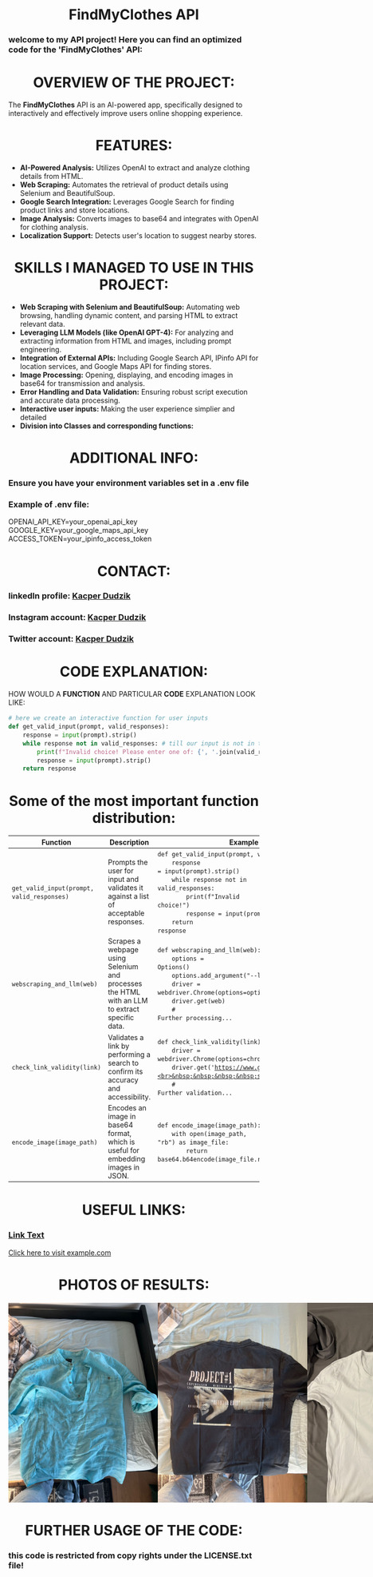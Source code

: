 <h1 align="center"><strong>FindMyClothes API</strong></h1>

### welcome to my API project! Here you can find an optimized code for the 'FindMyClothes' API:

<h1 align="center"><strong>OVERVIEW OF THE PROJECT:</strong></h1>

The **FindMyClothes** API is an AI-powered app, specifically designed to interactively and effectively improve users online shopping experience.

<h1 align="center"><strong>FEATURES:</strong></h1>

- **AI-Powered Analysis:** Utilizes OpenAI to extract and analyze clothing details from HTML.
- **Web Scraping:** Automates the retrieval of product details using Selenium and BeautifulSoup.
- **Google Search Integration:** Leverages Google Search for finding product links and store locations.
- **Image Analysis:** Converts images to base64 and integrates with OpenAI for clothing analysis.
- **Localization Support:** Detects user's location to suggest nearby stores.

<h1 align="center"><strong>SKILLS I MANAGED TO USE IN THIS PROJECT:</strong></h1>

* **Web Scraping with Selenium and BeautifulSoup:** Automating web browsing, handling dynamic content, and parsing HTML to extract relevant data.
* **Leveraging LLM Models (like OpenAI GPT-4):** For analyzing and extracting information from HTML and images, including prompt engineering.
* **Integration of External APIs:** Including Google Search API, IPinfo API for location services, and Google Maps API for finding stores.
* **Image Processing:** Opening, displaying, and encoding images in base64 for transmission and analysis.
* **Error Handling and Data Validation:** Ensuring robust script execution and accurate data processing.
* **Interactive user inputs:** Making the user experience simplier and detailed
* **Division into Classes and corresponding functions:** 

<h1 align="center"><strong>ADDITIONAL INFO:</strong></h1>

### Ensure you have your environment variables set in a **.env file**
### Example of **.env** file:
OPENAI_API_KEY=your_openai_api_key
GOOGLE_KEY=your_google_maps_api_key
ACCESS_TOKEN=your_ipinfo_access_token

<h1 align="center"><strong>CONTACT:</strong></h1>

### linkedIn profile: [Kacper Dudzik](https://www.linkedin.com/in/kacper-dudzik-b54480293/)
### Instagram account: [Kacper Dudzik](https://www.linkedin.com/in/kacper-dudzik-b54480293/)
### Twitter account: [Kacper Dudzik](https://www.linkedin.com/in/kacper-dudzik-b54480293/)

<h1 align="center"><strong>CODE EXPLANATION:</strong></h1>

HOW WOULD A **FUNCTION** AND PARTICULAR **CODE** EXPLANATION LOOK LIKE: 
```python
# here we create an interactive function for user inputs
def get_valid_input(prompt, valid_responses):
    response = input(prompt).strip()
    while response not in valid_responses: # till our input is not in the range of acceptable answers, then the loop is keep going
        print(f"Invalid choice! Please enter one of: {', '.join(valid_responses)}.")
        response = input(prompt).strip()
    return response
```

<h1 align="center"><strong>Some of the most important function distribution:</strong></h1>

| Function       | Description                                                                                      | Example Code                                                                                                                                                                                                                                                                   |
|----------------|--------------------------------------------------------------------------------------------------|--------------------------------------------------------------------------------------------------------------------------------------------------------------------------------------------------------------------------------------------------------------------------------|
| `get_valid_input(prompt, valid_responses)` | Prompts the user for input and validates it against a list of acceptable responses. | <code>def get_valid_input(prompt, valid_responses):<br>&nbsp;&nbsp;&nbsp;&nbsp;response = input(prompt).strip()<br>&nbsp;&nbsp;&nbsp;&nbsp;while response not in valid_responses:<br>&nbsp;&nbsp;&nbsp;&nbsp;&nbsp;&nbsp;&nbsp;&nbsp;print(f"Invalid choice!")<br>&nbsp;&nbsp;&nbsp;&nbsp;&nbsp;&nbsp;&nbsp;&nbsp;response = input(prompt).strip()<br>&nbsp;&nbsp;&nbsp;&nbsp;return response</code> |
| `webscraping_and_llm(web)` | Scrapes a webpage using Selenium and processes the HTML with an LLM to extract specific data.  | <code>def webscraping_and_llm(web):<br>&nbsp;&nbsp;&nbsp;&nbsp;options = Options()<br>&nbsp;&nbsp;&nbsp;&nbsp;options.add_argument("--lang=en")<br>&nbsp;&nbsp;&nbsp;&nbsp;driver = webdriver.Chrome(options=options)<br>&nbsp;&nbsp;&nbsp;&nbsp;driver.get(web)<br>&nbsp;&nbsp;&nbsp;&nbsp;# Further processing...</code> |
| `check_link_validity(link)` | Validates a link by performing a search to confirm its accuracy and accessibility.  | <code>def check_link_validity(link):<br>&nbsp;&nbsp;&nbsp;&nbsp;driver = webdriver.Chrome(options=chrome_options)<br>&nbsp;&nbsp;&nbsp;&nbsp;driver.get('https://www.google.com')<br>&nbsp;&nbsp;&nbsp;&nbsp;search_box.send_keys(link)<br>&nbsp;&nbsp;&nbsp;&nbsp;# Further validation...</code> |
| `encode_image(image_path)` | Encodes an image in base64 format, which is useful for embedding images in JSON. | <code>def encode_image(image_path):<br>&nbsp;&nbsp;&nbsp;&nbsp;with open(image_path, "rb") as image_file:<br>&nbsp;&nbsp;&nbsp;&nbsp;&nbsp;&nbsp;&nbsp;&nbsp;return base64.b64encode(image_file.read()).decode('utf-8')</code> |


<h1 align="center"><strong>USEFUL LINKS:</strong></h1>

### [Link Text](https://example.com)
<a href="https://example.com">Click here to visit example.com</a>

<h1 align="center"><strong>PHOTOS OF RESULTS:</strong></h1>

<div style="display: flex; justify-content: space-between;">
    <img src="https://github.com/KacperDudzik/findmyclothes-API/blob/main/test%20-%20clothing5.jpg" alt="Image 2" width="300"/>
    <img src="https://github.com/KacperDudzik/findmyclothes-API/blob/main/test%20-%20clothing7.jpg" alt="Project Logo" width="300"/>
    <img src="https://github.com/KacperDudzik/findmyclothes-API/blob/main/test%20-%20clothing9.jpg" alt="Image 3" width="300"/>
</div>


<h1 align="center"><strong>FURTHER USAGE OF THE CODE:</strong></h1>

### this code is restricted from copy rights under the **LICENSE.txt** file!
